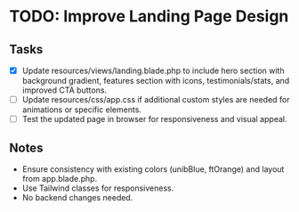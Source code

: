 # TODO: Improve Landing Page Design

## Tasks
- [x] Update resources/views/landing.blade.php to include hero section with background gradient, features section with icons, testimonials/stats, and improved CTA buttons.
- [ ] Update resources/css/app.css if additional custom styles are needed for animations or specific elements.
- [ ] Test the updated page in browser for responsiveness and visual appeal.

## Notes
- Ensure consistency with existing colors (unibBlue, ftOrange) and layout from app.blade.php.
- Use Tailwind classes for responsiveness.
- No backend changes needed.

